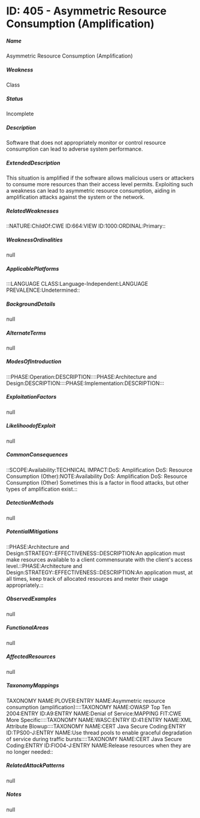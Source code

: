 # ID: 405 - Asymmetric Resource Consumption (Amplification)
<h5>Name</h5>Asymmetric Resource Consumption (Amplification)
<h5>Weakness</h5>Class
<h5>Status</h5>Incomplete
<h5>Description</h5>Software that does not appropriately monitor or control resource consumption can lead to adverse system performance.
<h5>ExtendedDescription</h5>This situation is amplified if the software allows malicious users or attackers to consume more resources than their access level permits. Exploiting such a weakness can lead to asymmetric resource consumption, aiding in amplification attacks against the system or the network.
<h5>RelatedWeaknesses</h5>::NATURE:ChildOf:CWE ID:664:VIEW ID:1000:ORDINAL:Primary::
<h5>WeaknessOrdinalities</h5>null
<h5>ApplicablePlatforms</h5>:::LANGUAGE CLASS:Language-Independent:LANGUAGE PREVALENCE:Undetermined::
<h5>BackgroundDetails</h5>null
<h5>AlternateTerms</h5>null
<h5>ModesOfIntroduction</h5>:::PHASE:Operation:DESCRIPTION::::PHASE:Architecture and Design:DESCRIPTION::::PHASE:Implementation:DESCRIPTION:::
<h5>ExploitationFactors</h5>null
<h5>LikelihoodofExploit</h5>null
<h5>CommonConsequences</h5>::SCOPE:Availability:TECHNICAL IMPACT:DoS: Amplification DoS: Resource Consumption (Other):NOTE:Availability DoS: Amplification DoS: Resource Consumption (Other) Sometimes this is a factor in flood attacks, but other types of amplification exist.::
<h5>DetectionMethods</h5>null
<h5>PotentialMitigations</h5>::PHASE:Architecture and Design:STRATEGY::EFFECTIVENESS::DESCRIPTION:An application must make resources available to a client commensurate with the client's access level.::PHASE:Architecture and Design:STRATEGY::EFFECTIVENESS::DESCRIPTION:An application must, at all times, keep track of allocated resources and meter their usage appropriately.::
<h5>ObservedExamples</h5>null
<h5>FunctionalAreas</h5>null
<h5>AffectedResources</h5>null
<h5>TaxonomyMappings</h5>TAXONOMY NAME:PLOVER:ENTRY NAME:Asymmetric resource consumption (amplification)::::TAXONOMY NAME:OWASP Top Ten 2004:ENTRY ID:A9:ENTRY NAME:Denial of Service:MAPPING FIT:CWE More Specific::::TAXONOMY NAME:WASC:ENTRY ID:41:ENTRY NAME:XML Attribute Blowup::::TAXONOMY NAME:CERT Java Secure Coding:ENTRY ID:TPS00-J:ENTRY NAME:Use thread pools to enable graceful degradation of service during traffic bursts::::TAXONOMY NAME:CERT Java Secure Coding:ENTRY ID:FIO04-J:ENTRY NAME:Release resources when they are no longer needed::
<h5>RelatedAttackPatterns</h5>null
<h5>Notes</h5>null

